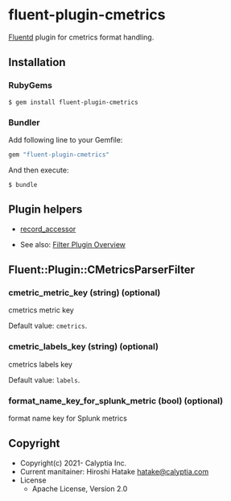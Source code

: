 # fluent-plugin-cmetrics

[Fluentd](https://fluentd.org/) plugin for cmetrics format handling.

## Installation

### RubyGems

```
$ gem install fluent-plugin-cmetrics
```

### Bundler

Add following line to your Gemfile:

```ruby
gem "fluent-plugin-cmetrics"
```

And then execute:

```
$ bundle
```

## Plugin helpers

* [record_accessor](https://docs.fluentd.org/v/1.0/plugin-helper-overview/api-plugin-helper-record_accessor)

* See also: [Filter Plugin Overview](https://docs.fluentd.org/v/1.0/filter#overview)

## Fluent::Plugin::CMetricsParserFilter

### cmetric_metric_key (string) (optional)

cmetrics metric key

Default value: `cmetrics`.

### cmetric_labels_key (string) (optional)

cmetrics labels key

Default value: `labels`.

### format_name_key_for_splunk_metric (bool) (optional)

format name key for Splunk metrics


## Copyright

* Copyright(c) 2021- Calyptia Inc.
* Current manitainer: Hiroshi Hatake <hatake@calyptia.com>
* License
  * Apache License, Version 2.0
